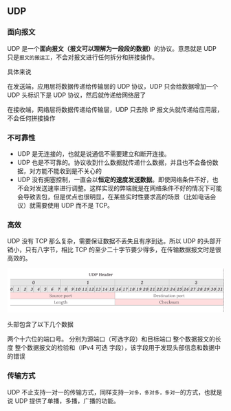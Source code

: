 ## UDP

### 面向报文
UDP 是一个<b>面向报文（报文可以理解为一段段的数据）</b>的协议。意思就是 UDP 只是`报文的搬运工`，不会对报文进行任何拆分和拼接操作。

具体来说

在发送端，应用层将数据传递给传输层的 UDP 协议，UDP 只会给数据增加一个 UDP 头标识下是 UDP 协议，然后就传递给网络层了

在接收端，网络层将数据传递给传输层，UDP 只去除 IP 报文头就传递给应用层，不会任何拼接操作

### 不可靠性

* UDP 是无连接的，也就是说通信不需要建立和断开连接。
* UDP 也是不可靠的。协议收到什么数据就传递什么数据，并且也不会备份数据，对方能不能收到是不关心的
* UDP 没有拥塞控制，一直会以<b>恒定的速度发送数据</b>。即使网络条件不好，也不会对发送速率进行调整。这样实现的弊端就是在网络条件不好的情况下可能会导致丢包，但是优点也很明显，在某些实时性要求高的场景（比如电话会议）就需要使用 UDP 而不是 TCP。

### 高效

UDP 没有 TCP 那么复杂，需要保证数据不丢失且有序到达。所以 UDP 的头部开销小，只有八字节，相比 TCP 的至少二十字节要少得多，在传输数据报文时是很高效的。

![image](1.png)

头部包含了以下几个数据

两个十六位的端口号。
分别为源端口（可选字段）和目标端口
整个数据报文的长度
整个数据报文的检验和（IPv4 可选 字段），该字段用于发现头部信息和数据中的错误

### 传输方式
UDP 不止支持一对一的传输方式，同样支持`一对多，多对多，多对一`的方式，也就是说 UDP 提供了单播，多播，广播的功能。